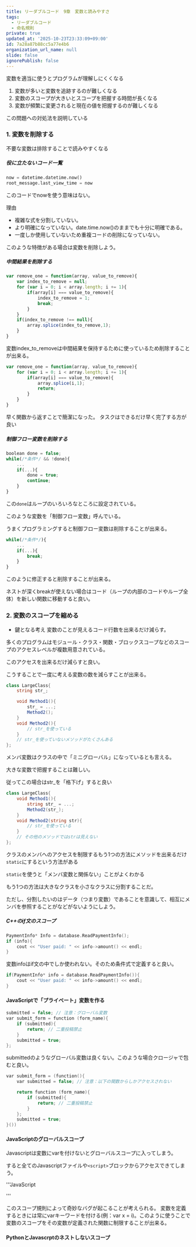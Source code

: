 ```yaml
---
title: リーダブルコード　9章　変数と読みやすさ
tags:
  - リーダブルコード
  - 命名規則
private: true
updated_at: '2025-10-23T23:33:09+09:00'
id: 7a28a87b88cc5a77e4b6
organization_url_name: null
slide: false
ignorePublish: false
---
```

変数を適当に使うとプログラムが理解しにくくなる

1. 変数が多いと変数を追跡するのが難しくなる
2. 変数のスコープが大きいとスコープを把握する時間が長くなる
3. 変数が頻繁に変更されると現在の値を把握するのが難しくなる

この問題への対処法を説明している

### 1. 変数を削除する

不要な変数は排除することで読みやすくなる

##### 役に立たないコード一覧

```python
now = datetime.datetime.now()
root_message.last_view_time = now
```

このコードでnowを使う意味はない。

理由

* 複雑な式を分割していない。
* より明確になっていない。date.time.now()のままでも十分に明確である。
* 一度しか使用していないため重複コードの削除になっていない。

このような特徴がある場合は変数を削除しよう。

##### 中間結果を削除する

```javascript
var remove_one = function(array, value_to_remove){
    var index_to_remove = null;
    for (var i = 0; i < array.length; i += 1){
        if(array[i] === value_to_remove){
            index_to_remove = 1;
            break;
        }
    }
    if(index_to_remove !== null){
        array.splice(index_to_remove,1);
    }
}
```
変数index_to_removeは中間結果を保持するために使っているため削除することが出来る。

```javascript
var remove_one = function(array, value_to_remove){
    for (var i = 0; i < array.length; i += 1){
        if(array[i] === value_to_remove){
            array.splice(i,1);
            return;
        }
    }
}
```
早く関数から返すことで簡潔になった。
タスクはできるだけ早く完了する方が良い

##### 制御フロー変数を削除する

```javascript
boolean done = false;
while(/*条件*/ && !done){
    ...
    if(...){
        done = true;
        continue;
    }
}
```
この`done`はループのいろいろなところに設定されている。

このような変数を「制御フロー変数」呼んでいる。

うまくプログラミングすると制御フロー変数は削除することが出来る。

```javascript
while(/*条件*/){
    ...
    if(...){
        break;
    }
}
```

このように修正すると削除することが出来る。

ネストが深くbreakが使えない場合はコード（ループの内部のコードやループ全体）を新しい関数に移動すると良い。

### 2. 変数のスコープを縮める

* 鍵となる考え
変数のことが見えるコード行数を出来るだけ減らす。

多くのプログラムはモジュール・クラス・関数・ブロックスコープなどのスコープのアクセスレベルが複数用意されている。

このアクセスを出来るだけ減らすと良い。

こうすることで一度に考える変数の数を減らすことが出来る。

```C#
class LargeClass{
    string str_;

    void Method1(){
        str_ = ...;
        Method2();
    }
    void Method2(){
        // str_を使っている
    }
    // str_を使っていないメソッドがたくさんある
};
```

メンバ変数はクラスの中で「ミニグローバル」になっているとも言える。

大きな変数で把握することは難しい。

従ってこの場合はstr_を「格下げ」すると良い

```C#
class LargeClass{
    void Method1(){
        string str_ = ...;
        Method2(str_);
    }
    void Method2(string str){
        // str_を使っている
    }
    // その他のメソッドではstrは見えない
};
```

クラスのメンバへのアクセスを制限するもう1つの方法にメソッドを出来るだけ`static`にするという方法がある

`static`を使うと「メンバ変数と関係ない」ことがよくわかる

もう1つの方法は大きなクラスを小さなクラスに分割することだ。

ただし、分割したいのはデータ（つまり変数）であることを意識して、相互にメンバを参照することがなどがないようにしよう。

##### C++のif文のスコープ

```C++
PaymentInfo* Info = database.ReadPaymentInfo();
if (info){
    cout << "User paid: " << info->amount() << endl;
}
```
変数infoはif文の中でしか使われない。そのため条件式で定義すると良い。

```C++
if(PaymentInfo* info = database.ReadPaymentInfo()){
    cout << "User paid: " << info->amount() << endl;
}
```

#### JavaScriptで「プライベート」変数を作る

```C++
submitted = false; // 注意：グローバル変数
var submit_form = function (form_name){
    if (submitted){
        return; // 二重投稿禁止
    }
    submitted = true;
};
```
submittedのようなグローバル変数は良くない。このような場合クロージャで包むと良い。

```C++
var submit_form = (function(){
    var submitted = false; // 注意：以下の関数からしかアクセスされない

    return function (form_name){
        if (submitted){
            return; // 二重投稿禁止
        }
    };
    submitted = true;
}())
```

#### JavaScriptのグローバルスコープ

Javascriptは変数にvarを付けないとグローバルスコープに入ってしまう。

すると全てのJavascriptファイルや`<script>`ブロックからアクセスできてしまう。

'''JavaScript
<script>
    var f = function(){
        // 危険:'i'は'var'で宣言されていない!
        for(i = 0; i < 10; i += 1)
    };

    f();
</script>
<script>
    alert(i); // '10'が表示される。'i'はグローバル変数
</script>
'''

このスコープ規則によって奇妙なバグが起こることが考えられる。
変数を定義するときには常にvarキーワードを付ける(例：var x = i)。このように使うことで変数のスコープをその変数が定義された関数に制限することが出来る。

#### PythonとJavascrptのネストしないスコープ
